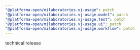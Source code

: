 ```yaml
---
"@platforma-open/milaboratories.vj-usage": patch
"@platforma-open/milaboratories.vj-usage.model": patch
"@platforma-open/milaboratories.vj-usage.test": patch
"@platforma-open/milaboratories.vj-usage.ui": patch
"@platforma-open/milaboratories.vj-usage.workflow": patch
---
```


technical release
